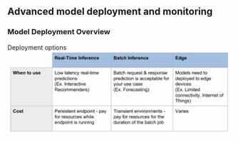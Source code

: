## Advanced model deployment and monitoring
### Model Deployment Overview
Deployment options
![image](pic/deployment_options.png)

